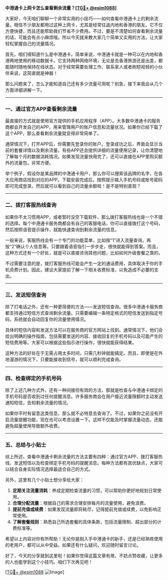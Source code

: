 **中港通卡上网卡怎么查看剩余流量？[[TG💪+ @esim1088](https://t.me/s/esim1088)]**

大家好，今天咱们聊聊一个非常实用的小技巧——如何查看中港通卡上的剩余流量。相信不少朋友都用过这种上网卡，尤其是经常往返内地和香港的朋友。它不仅方便快捷，而且还能帮助我们节省不少费用。不过，要是不清楚如何查看剩余流量的话，可能会有点小麻烦哦。所以今天就来教大家几个简单又实用的方法，让大家轻松掌握自己的流量情况。

首先，咱们得知道什么是中港通卡。简单来说，中港通卡就是一种可以在内地和香港两地使用的移动数据卡。它支持两种网络环境，无论是去香港旅游还是出差，都能随时随地保持在线状态。对于经常需要处理工作、联系家人或者刷短视频的小伙伴来说，这简直就是神器！

那么问题来了，怎么才能知道自己还有多少流量可用呢？别急，接下来我会从几个方面详细讲解一下。

---

### **一、通过官方APP查看剩余流量**

最直接的方式就是使用官方提供的手机应用程序（APP）。大多数中港通卡的服务商都会开发自己的APP，用来管理用户的账户信息和流量状况。如果你已经下载了这个APP，那么查看剩余流量就变得非常简单了。

通常情况下，打开APP后，你需要先登录你的账户。登录成功之后，界面会显示当前的套餐详情以及剩余流量。有些APP还会提供详细的流量使用记录，让你清楚地了解每个月的数据消耗情况。如果发现流量快用完了，还可以直接在APP里购买额外的流量包，非常方便。

举个例子，假设你是某品牌的中港通卡用户，那么你可以搜索该品牌的名字，在各大应用商店找到对应的APP。下载安装完成后，按照提示输入手机号码或账号密码即可完成登录。然后就可以看到自己的流量余额啦！是不是特别直观？

---

### **二、拨打客服热线查询**

如果你不太习惯用APP，或者暂时没空下载软件，那么拨打客服热线也是一个不错的选择。每个中港通卡服务商都会有自己的客服电话，你可以直接拨打这个号码，然后按照语音提示操作，就能快速查询到剩余流量的信息。

一般来说，客服热线会有一个专门的功能菜单，比如按“1”进入流量查询，再按“2”确认个人信息等。只要跟着语音指引一步步走，很快就能得到答案。而且，这种方式还有一个好处，就是可以直接咨询其他问题，比如如何升级套餐之类的。

不过需要注意的是，拨打客服热线可能会产生一定的通话费用，具体取决于你的手机资费计划。因此，建议大家提前了解一下相关收费标准，以免造成不必要的支出。

---

### **三、发送短信查询**

除了打电话之外，还有一种更简便的方法——发送短信查询。很多中港通卡服务商都支持通过短信方式查询剩余流量。只需要编辑一条特定格式的短信发送到指定号码，系统就会自动回复你的流量使用情况。

具体的短信内容和发送方法可以在服务商的官方网站上找到。通常情况下，他们会给出明确的操作指南，包括需要发送的内容、接收回复的手机号码以及可能产生的短信费用等。大家可以根据这些指示进行操作，很快就能获得结果。

这种方法的好处在于无需占用太多时间，只需几秒钟就能搞定。而且，即使是在外地漫游的情况下，只要能接收到信号，就可以顺利完成查询。

---

### **四、检查绑定的手机号码**

除了上述几种方式外，还有一种间接但有效的方法，那就是检查与中港通卡绑定的手机号码是否收到过任何提醒消息。许多服务商会在用户接近流量限额时主动发送通知短信，告知剩余流量的情况。

如果你平时有留意这类信息，那么就不必特意去查询了。不过，如果你之前没有开启流量提醒功能，现在也可以考虑设置一下。这样不仅能及时掌握流量动态，还能避免超量使用导致额外收费。

---

### **五、总结与小贴士**

综上所述，查看中港通卡剩余流量的方法主要有四种：通过官方APP、拨打客服热线、发送短信以及检查绑定手机号码的提醒消息。每种方法都有其优缺点，大家可以结合自身实际情况选择最适合自己的方式。

另外，这里有几个小贴士想分享给大家：

1. **定期关注流量消耗**：养成定期检查流量的习惯，可以帮助你更好地规划日常使用。
2. **合理分配流量**：根据自己的需求合理安排每月的流量使用，避免浪费。
3. **提前充值或续费**：如果发现流量即将耗尽，记得提前充值或续费，以免影响正常使用。
4. **了解套餐规则**：熟悉自己所选套餐的具体条款，包括流量限制、超出部分的计费标准等。

希望以上内容对你有所帮助！无论你是刚入手中港通卡的新手，还是已经熟练使用的老用户，都可以从中受益。如果还有什么疑问，欢迎随时留言讨论。

好了，今天的分享就到这里啦！如果你觉得这篇文章有用，不妨点赞收藏，让更多的人也能学到这个小技巧。咱们下次再见吧！

[[TG💪+ @esim1088](https://t.me/s/esim1088) ![Image](https://i.postimg.cc/4NQfJmqS/Snipaste-2025-05-13-00-14-12.png)]